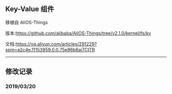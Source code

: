 ## Key-Value 组件

移植自 AliOS-Things

版本:https://github.com/alibaba/AliOS-Things/tree/v2.1.0/kernel/fs/kv

文档:https://yq.aliyun.com/articles/291229?spm=a2c4e.11153959.0.0.75e86b6ai7CtTR

---

## 修改记录

### 2019/03/20
